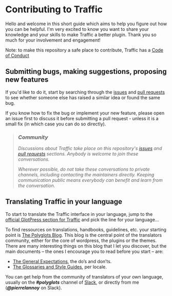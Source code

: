 # Contributing to Traffic

Hello and welcome in this short guide which aims to help you figure out how you can be helpful. I'm very excited to know you want to share your knowledge and your skills to make Traffic a better plugin. Thank you so much for your involvement and engagement!

Note: to make this repository a safe place to contribute, Traffic has a [Code of Conduct](/CODE_OF_CONDUCT.md)

## Submitting bugs, making suggestions, proposing new features
If you'd like to do it, start by searching through the [issues](https://github.com/Pierre-Lannoy/wp-traffic/issues) and [pull requests](https://github.com/Pierre-Lannoy/wp-traffic/pulls) to see whether someone else has raised a similar idea or found the same bug.

If you know how to fix the bug or implement your new feature, please open an issue first to discuss it before submitting a pull request - unless it is a small fix (in which case you can do so directly).

> ### _Community_
> _Discussions about Traffic take place on this repository's [issues](https://github.com/Pierre-Lannoy/wp-traffic/issues) and [pull requests](https://github.com/Pierre-Lannoy/wp-traffic/pulls) sections. Anybody is welcome to join these conversations._
> 
> _Wherever possible, do not take these conversations to private channels, including contacting the maintainers directly. Keeping communication public means everybody can benefit and learn from the conversation._
>

## Translating Traffic in your language

To start to translate the Traffic interface in your language, jump to the [official GlotPress section for Traffic](https://translate.wordpress.org/projects/wp-plugins/traffic/) and pick the line for your language…

To find ressources on translations, handbooks, guidelines, etc. your starting point is [The Polyglots Blog](https://make.wordpress.org/polyglots/). This blog is the central point of the translators community, either for the core of wordpress, the plugins or the themes.
There are many interesting things on this blog that I let you discover, but the main documents – the ones I encourage you to read before you start – are:
- [The General Expectations](https://make.wordpress.org/polyglots/handbook/translating/expectations/), the do’s and don’ts.
- [The Glossaries and Style Guides](https://make.wordpress.org/polyglots/handbook/tools/glotpress-translate-wordpress-org/list-of-glossaries-per-locale/), per locale.

You can get help from the community of translators of your own language, usually on the ___#polyglots___ channel of [Slack](https://make.wordpress.org/chat/), or directly from me (___@pierrelannoy___ on Slack). 